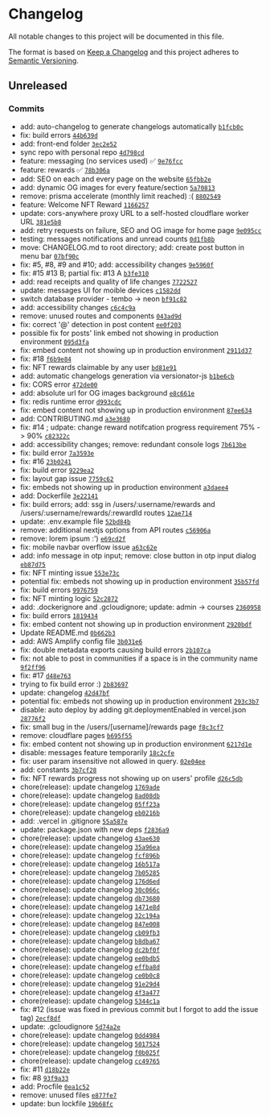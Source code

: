 # Changelog

All notable changes to this project will be documented in this file.

The format is based on [Keep a Changelog](https://keepachangelog.com/en/1.0.0/)
and this project adheres to [Semantic Versioning](https://semver.org/spec/v2.0.0.html).

## Unreleased

### Commits

- add: auto-changelog to generate changelogs automatically [`b1fcb0c`](https://github.com/avocodos/avocodos/commit/b1fcb0cb5b14dc62e156c37cd20c3852940d6f96)
- fix: build errors [`44b639d`](https://github.com/avocodos/avocodos/commit/44b639d12a76999955fc34f492ec3892168948cf)
- add: front-end folder [`3ec2e52`](https://github.com/avocodos/avocodos/commit/3ec2e527c7b4e5252ee2fcb07942d4e16aac23df)
- sync repo with personal repo [`4d798cd`](https://github.com/avocodos/avocodos/commit/4d798cd4cbf1ce603307306f8c9639860d071395)
- feature: messaging (no services used) ✅ [`9e76fcc`](https://github.com/avocodos/avocodos/commit/9e76fcc2d02b734cf6a146cdfb33de66eb9ef57e)
- feature: rewards ✅ [`78b306a`](https://github.com/avocodos/avocodos/commit/78b306aaf9bc7e8dcc143d78d86f60aae7268857)
- add: SEO on each and every page on the website [`65fbb2e`](https://github.com/avocodos/avocodos/commit/65fbb2e4616afc68b55a3b23e1ad5b2bd5f7331a)
- add: dynamic OG images for every feature/section [`5a70813`](https://github.com/avocodos/avocodos/commit/5a7081343c769e3869e8e6f2e3aee5089908adf8)
- remove: prisma accelerate (monthly limit reached) :( [`8802549`](https://github.com/avocodos/avocodos/commit/8802549020298be6aa6b7bcd80f0dcf4cc108071)
- feature: Welcome NFT Reward [`1166257`](https://github.com/avocodos/avocodos/commit/116625795319ab112869657118f8de1c37ca99f4)
- update: cors-anywhere proxy URL to a self-hosted cloudflare worker URL [`381e5b8`](https://github.com/avocodos/avocodos/commit/381e5b8cfeac77fae3727e18e4fd6d18ca338864)
- add: retry requests on failure, SEO and OG image for home page [`9e095cc`](https://github.com/avocodos/avocodos/commit/9e095ccc5c1753aab5d18fdef913bf0302438116)
- testing: messages notifications and unread counts [`0d1fb8b`](https://github.com/avocodos/avocodos/commit/0d1fb8b75ed7b879458b118de8cd27ab5fd7e296)
- move: CHANGELOG.md to root directory; add: create post button in menu bar [`07bf90c`](https://github.com/avocodos/avocodos/commit/07bf90c9e8905ba8599622a9611be65456614dc5)
- fix: #5, #8, #9 and #10; add: accessibility changes [`9e5960f`](https://github.com/avocodos/avocodos/commit/9e5960fe9a42129f390f424f5158a978add7ed0b)
- fix: #15 #13 B; partial fix: #13 A [`b3fe310`](https://github.com/avocodos/avocodos/commit/b3fe31085ed7ae4249cd3ee58ba37c6ca591a3f1)
- add: read receipts and quality of life changes [`7722527`](https://github.com/avocodos/avocodos/commit/77225272a4e64877a27ed1f53c872b17a0abf700)
- update: messages UI for moible devices [`c1582dd`](https://github.com/avocodos/avocodos/commit/c1582ddfc2025dfffbe34a6a96fc25c373479241)
- switch database provider - tembo -&gt; neon [`bf91c82`](https://github.com/avocodos/avocodos/commit/bf91c821f56a8aa67ad40d8f0cced3ecc391c97a)
- add: accessibility changes [`c6c4c9a`](https://github.com/avocodos/avocodos/commit/c6c4c9abf9ecd8dd999cd3dd89c92007a32b7309)
- remove: unused routes and components [`043ad9d`](https://github.com/avocodos/avocodos/commit/043ad9db82e9a22a2a72a01d1ba168329e38a95d)
- fix: correct '@' detection in post content [`ee0f203`](https://github.com/avocodos/avocodos/commit/ee0f2039be383a53befc93025b4ed28d416092f9)
- possible fix for posts' link embed not showing in production environment [`095d3fa`](https://github.com/avocodos/avocodos/commit/095d3fa1acdfaac497ec771ac1622570533f1ffa)
- fix: embed content not showing up in production environment [`2911d37`](https://github.com/avocodos/avocodos/commit/2911d379bba1d32bc1003a3834568a8d4c8bed1a)
- fix: #18 [`f6b9e84`](https://github.com/avocodos/avocodos/commit/f6b9e849d61186583b5a017246e1b74bff219314)
- fix: NFT rewards claimable by any user [`bd81e91`](https://github.com/avocodos/avocodos/commit/bd81e91fdc376b1ceda591fb277d57ca755ff35d)
- add: automatic changelogs generation via versionator-js [`b1be6cb`](https://github.com/avocodos/avocodos/commit/b1be6cb0daf46a508f622d28c7decf8ede70e185)
- fix: CORS error [`472de00`](https://github.com/avocodos/avocodos/commit/472de004b94810a39a58977a0a6e2ac8564e3778)
- add: absolute url for OG images background [`e8c661e`](https://github.com/avocodos/avocodos/commit/e8c661e031a573800c199e8bd1ee55ce80b24faa)
- fix: redis runtime error [`d993cdc`](https://github.com/avocodos/avocodos/commit/d993cdc2b081c6b09cd5e95b0b5c51beb7fb94fd)
- fix: embed content not showing up in production environment [`87ee634`](https://github.com/avocodos/avocodos/commit/87ee63406117cc2649c2edc78733e430c7810117)
- add: CONTRIBUTING.md [`a3e3680`](https://github.com/avocodos/avocodos/commit/a3e36802815009944d0a271434d790fc8f407c3d)
- fix: #14 ; udpate: change reward notifcation progress requirement 75% -&gt; 90% [`c82322c`](https://github.com/avocodos/avocodos/commit/c82322c6cc8202320016416cb0a33cdcbcbe760b)
- add: accessibility changes; remove: redundant console logs [`7b613be`](https://github.com/avocodos/avocodos/commit/7b613bece17543845058381030022721e4b00308)
- fix: build error [`7a3593e`](https://github.com/avocodos/avocodos/commit/7a3593ebe01ab9a9c4e9147b3a1df80c8e5cacdd)
- fix: #16 [`23b0241`](https://github.com/avocodos/avocodos/commit/23b024148df3c25cef7b4e733240cb217847d93b)
- fix: build error [`9229ea2`](https://github.com/avocodos/avocodos/commit/9229ea2ef2489fc21a493f5efa9b3d62e58dcddd)
- fix: layout gap issue [`7759c62`](https://github.com/avocodos/avocodos/commit/7759c627dfbb3f453548716077c344d6a53654c9)
- fix: embeds not showing up in production environment [`a3daee4`](https://github.com/avocodos/avocodos/commit/a3daee4988f0e0a19f8831fe23309636714484ec)
- add: Dockerfile [`3e22141`](https://github.com/avocodos/avocodos/commit/3e2214173ee5fa6a7e4f30362d5695ba33e4cf16)
- fix: build errors; add: ssg in /users/:username/rewards and /users/:username/rewards/:rewardId routes [`12ae714`](https://github.com/avocodos/avocodos/commit/12ae71455cd7b3676aae20d0ce9cd5b3434cd487)
- update: .env.example file [`52bd84b`](https://github.com/avocodos/avocodos/commit/52bd84b97f27e379c409fcac2efae73187b6e298)
- remove: additional nextjs options from API routes [`c56906a`](https://github.com/avocodos/avocodos/commit/c56906a3230e110ccdb8ca5fc4262e661648c8f5)
- remove: lorem ipsum :') [`e69cd2f`](https://github.com/avocodos/avocodos/commit/e69cd2f897e97f19d0d6ea2819acdde693adbd0f)
- fix: mobile navbar overflow issue [`a63c62e`](https://github.com/avocodos/avocodos/commit/a63c62e06d958b1bdacafdd39506d74ae47689e7)
- add: info message in otp input; remove: close button in otp input dialog [`eb87d75`](https://github.com/avocodos/avocodos/commit/eb87d757e40e7ee57f11b1180ed070d7d104f880)
- fix: NFT minting issue [`553e73c`](https://github.com/avocodos/avocodos/commit/553e73c7e7dfca13913976d71cbb9ab4f2426d58)
- potential fix: embeds not showing up in production environment [`35b57fd`](https://github.com/avocodos/avocodos/commit/35b57fd05ae441348e3b30758c9e21a2b939c138)
- fix: build errors [`9976759`](https://github.com/avocodos/avocodos/commit/99767598a2c671fee7ed2c4d172b15238b53b76a)
- fix: NFT minting logic [`52c2872`](https://github.com/avocodos/avocodos/commit/52c2872d15aadf35c4e410c56ee01f2496341573)
- add: .dockerignore and .gcloudignore; update: admin -&gt; courses [`2360958`](https://github.com/avocodos/avocodos/commit/2360958dd38aa82f9cc6a728c609082daab835c7)
- fix: build errors [`1819434`](https://github.com/avocodos/avocodos/commit/18194347096b43bdce445bb4e022d8948e1553d9)
- fix: embed content not showing up in production environment [`2920bdf`](https://github.com/avocodos/avocodos/commit/2920bdfbdb396d2ca758919e589ffa7824530675)
- Update README.md [`0b662b3`](https://github.com/avocodos/avocodos/commit/0b662b37ca8b05d7b7706d7e74d4df1ab138954e)
- add: AWS Amplify config file [`3b031e6`](https://github.com/avocodos/avocodos/commit/3b031e6eb8e4dc13ed55be5916dac6597a61cf7b)
- fix: double metadata exports causing build errors [`2b107ca`](https://github.com/avocodos/avocodos/commit/2b107ca201cc9c52d16fc34e5674d6077b51f744)
- fix: not able to post in communities if a space is in the community name [`9f2ff96`](https://github.com/avocodos/avocodos/commit/9f2ff96d1cf0a7ed28ca9a31ff1efd12f4dde8d9)
- fix: #17 [`d48e763`](https://github.com/avocodos/avocodos/commit/d48e7639321f24f71dc7e92870dadd8f921fa35d)
- trying to fix build error :) [`2b83697`](https://github.com/avocodos/avocodos/commit/2b83697d1ab9000ae0b33ac740a8e3e92817fdf9)
- update: changelog [`42d47bf`](https://github.com/avocodos/avocodos/commit/42d47bf84c775358006ba1343377463f9a027f19)
- potential fix: embeds not showing up in production environment [`293c3b7`](https://github.com/avocodos/avocodos/commit/293c3b736cab285fbcd957572a50599a857e7eec)
- disable: auto deploy by adding git.deploymentEnabled in vercel.json [`28776f2`](https://github.com/avocodos/avocodos/commit/28776f24ebdf5904d242f16b38ea41cde6e30ce5)
- fix: small bug in the /users/[username]/rewards page [`f8c3cf7`](https://github.com/avocodos/avocodos/commit/f8c3cf7fae0503166f7e4d9db1e83ca5f257a7e2)
- remove: cloudflare pages [`b695f55`](https://github.com/avocodos/avocodos/commit/b695f5551396c68145f1d14e25c4372353c4c0bf)
- fix: embed content not showing up in production environment [`6217d1e`](https://github.com/avocodos/avocodos/commit/6217d1e78b55b3ffe1015b536052d4c774fb7a50)
- disable: messages feature temporarily [`18c2cfe`](https://github.com/avocodos/avocodos/commit/18c2cfe57ff47346e1d3dd27f61b2d3d89977b94)
- fix: user param insensitive not allowed in query. [`02e04ee`](https://github.com/avocodos/avocodos/commit/02e04eefe0d5ae760775b18360b6261e69344cf6)
- add: constants [`3b7cf28`](https://github.com/avocodos/avocodos/commit/3b7cf2852e154ddeb31dd2909c6e5ddb067ee36d)
- fix: NFT rewards progress not showing up on users' profile [`d26c5db`](https://github.com/avocodos/avocodos/commit/d26c5db806ff6c8954f5de9ba96c9b9e58956893)
- chore(release): update changelog [`1769ade`](https://github.com/avocodos/avocodos/commit/1769ade4a5f1d85cfbf006f1f6e1677a332a7aaf)
- chore(release): update changelog [`8ad08db`](https://github.com/avocodos/avocodos/commit/8ad08dbb160a3eed29cfa6a05777d5a4fa0e8871)
- chore(release): update changelog [`05ff23a`](https://github.com/avocodos/avocodos/commit/05ff23a3f28e7bf8d367610acc52e920449bea80)
- chore(release): update changelog [`eb0216b`](https://github.com/avocodos/avocodos/commit/eb0216becdf3d99da05fe62cc9cab12a30c93347)
- add: .vercel in .gitignore [`55a587e`](https://github.com/avocodos/avocodos/commit/55a587e9b0c791e09c5c1c9c6a9326db937e4c7d)
- update: package.json with new deps [`f2836a9`](https://github.com/avocodos/avocodos/commit/f2836a94f59695cb9849e201684b501f38319dc0)
- chore(release): update changelog [`43ae630`](https://github.com/avocodos/avocodos/commit/43ae6303448f4481de9cfea97d8f046ccc148f6a)
- chore(release): update changelog [`35a96ea`](https://github.com/avocodos/avocodos/commit/35a96eaf7f5ad53a63fa6b56910dddf2178453c5)
- chore(release): update changelog [`fcf896b`](https://github.com/avocodos/avocodos/commit/fcf896b605abb69fd75175b985931efe84b8ca7a)
- chore(release): update changelog [`16b517a`](https://github.com/avocodos/avocodos/commit/16b517a73fac4374a7f8a55e66bc72f0629b1796)
- chore(release): update changelog [`7b05285`](https://github.com/avocodos/avocodos/commit/7b05285da0a2637a50d47b848840c11ae5e1a12a)
- chore(release): update changelog [`176d6ed`](https://github.com/avocodos/avocodos/commit/176d6ed6b87c8555d46e6ff9a5282cc21f4c5e95)
- chore(release): update changelog [`30c066c`](https://github.com/avocodos/avocodos/commit/30c066c8c60dbdbc52c956c3d87070e550321586)
- chore(release): update changelog [`db73680`](https://github.com/avocodos/avocodos/commit/db73680fa8eae530a5ae320de840dfc0699f70bf)
- chore(release): update changelog [`1471e8d`](https://github.com/avocodos/avocodos/commit/1471e8db3f47c338f1f1f3c60f4ed7f76a32b538)
- chore(release): update changelog [`32c194a`](https://github.com/avocodos/avocodos/commit/32c194a7cd9faac3e256953f48be3c0755ef4a0a)
- chore(release): update changelog [`847e008`](https://github.com/avocodos/avocodos/commit/847e008cbc9171da8620177defe6fa1a9fe4d4a7)
- chore(release): update changelog [`cb09fb3`](https://github.com/avocodos/avocodos/commit/cb09fb3660586a4105082c8650b91d03fc41b713)
- chore(release): update changelog [`b8dba67`](https://github.com/avocodos/avocodos/commit/b8dba675e8e8cf1e81bac1dc713b84bddc4c1dab)
- chore(release): update changelog [`dc2bf0f`](https://github.com/avocodos/avocodos/commit/dc2bf0f7e4802212e5d5d5756e31fa9270b9cf13)
- chore(release): update changelog [`ee0bdb5`](https://github.com/avocodos/avocodos/commit/ee0bdb58695c09c1e3881e3e6684de15e602bd8d)
- chore(release): update changelog [`effba8d`](https://github.com/avocodos/avocodos/commit/effba8d1eb95a49b15fc5c6c57bf788685f27608)
- chore(release): update changelog [`ce0b0c8`](https://github.com/avocodos/avocodos/commit/ce0b0c833338eb9aadd2db9762a271cf6e702cc2)
- chore(release): update changelog [`91e29d4`](https://github.com/avocodos/avocodos/commit/91e29d4a87a0f96a790444e4e736a3a0883770bb)
- chore(release): update changelog [`4f3a477`](https://github.com/avocodos/avocodos/commit/4f3a47772f385d8f31a4ed44a715f114b88a6d17)
- chore(release): update changelog [`5344c1a`](https://github.com/avocodos/avocodos/commit/5344c1ae03193f2bf7c00cf412dc757fee727480)
- fix: #12 (issue was fixed in previous commit but I forgot to add the issue tag) [`2ecf8df`](https://github.com/avocodos/avocodos/commit/2ecf8df4bcd5320377db038e9e733d239187af14)
- update: .gcloudignore [`5d74a2e`](https://github.com/avocodos/avocodos/commit/5d74a2e42f7e746b4a78690b69700b98ec3496e8)
- chore(release): update changelog [`0dd4984`](https://github.com/avocodos/avocodos/commit/0dd498439ba09e3b7ef67aa158f3c027b0698003)
- chore(release): update changelog [`5017524`](https://github.com/avocodos/avocodos/commit/5017524c24192ab495b58a8d3f3f1656998df78b)
- chore(release): update changelog [`f0b025f`](https://github.com/avocodos/avocodos/commit/f0b025fc28c228156a605e4423560dac83594d85)
- chore(release): update changelog [`cc49765`](https://github.com/avocodos/avocodos/commit/cc497659831db7fe8cba35bc1994b152961df93b)
- fix: #11 [`d18b22e`](https://github.com/avocodos/avocodos/commit/d18b22e4d93123afa24b4b9f6227aa5e8046e020)
- fix: #8 [`93f9a33`](https://github.com/avocodos/avocodos/commit/93f9a334a52e20b6448479d6ec8828574b39ddad)
- add: Procfile [`0ea1c52`](https://github.com/avocodos/avocodos/commit/0ea1c522a040f8a9338892cd455625069389d8c3)
- remove: unused files [`e877fe7`](https://github.com/avocodos/avocodos/commit/e877fe7d740d1105556b45568345b4653a7ab096)
- update: bun lockfile [`19b68fc`](https://github.com/avocodos/avocodos/commit/19b68fc4f100e8d6fbf677364be7c80ffcbd2755)
